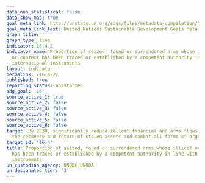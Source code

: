 ```yaml
---
data_non_statistical: false
data_show_map: true
goal_meta_link: http://unstats.un.org/sdgs/files/metadata-compilation/Metadata-Goal-16.pdf
goal_meta_link_text: United Nations Sustainable Development Goals Metadata (pdf 1361kB)
graph_title: ''
graph_type: line
indicator: 16.4.2
indicator_name: Proportion of seized, found or surrendered arms whose illicit origin
  or context has been traced or established by a competent authority in line with
  international instruments
layout: indicator
permalink: /16-4-2/
published: true
reporting_status: notstarted
sdg_goal: '16'
source_active_1: true
source_active_2: false
source_active_3: false
source_active_4: false
source_active_5: false
source_active_6: false
target: By 2030, significantly reduce illicit financial and arms flows, strengthen
  the recovery and return of stolen assets and combat all forms of organized crime
target_id: '16.4'
title: Proportion of seized, found or surrendered arms whose illicit origin or context
  has been traced or established by a competent authority in line with international
  instruments
un_custodian_agency: UNODC,UNODA
un_designated_tier: '3'
---
```


